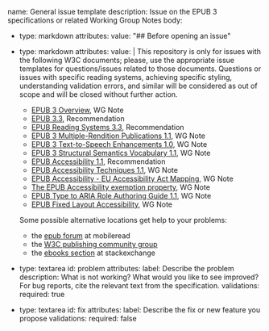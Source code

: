 name: General issue template
description: Issue on the EPUB 3 specifications or related Working Group Notes
body: 
  - type: markdown
    attributes:
     value: "## Before opening an issue"
  - type: markdown
    attributes:
     value: |
       This repository is only for issues with the following W3C documents; please, use the appropriate issue templates for questions/issues related to those documents. Questions or issues with specific reading systems, achieving specific styling, understanding validation errors, and similar will be considered as out of scope and will be closed without further action.
       * [EPUB 3 Overview](https://www.w3.org/TR/epub-overview-33/), WG Note
       * [EPUB 3.3](https://www.w3.org/TR/epub-33/), Recommendation
       * [EPUB Reading Systems 3.3](https://www.w3.org/TR/epub-rs-33/), Recommendation
       * [EPUB 3 Multiple-Rendition Publications 1.1](https://www.w3.org/TR/epub-multi-rend-11/), WG Note
       * [EPUB 3 Text-to-Speech Enhancements 1.0](https://www.w3.org/TR/epub-tts-10/), WG Note
       * [EPUB 3 Structural Semantics Vocabulary 1.1](https://www.w3.org/TR/epub-ssv-11/), WG Note
       * [EPUB Accessibility 1.1](https://www.w3.org/TR/epub-a11y-11/), Recommendation
       * [EPUB Accessibility Techniques 1.1](https://www.w3.org/TR/epub-a11y-tech-11/), WG Note
       * [EPUB Accessibility - EU Accessibility Act Mapping](https://www.w3.org/TR/epub-a11y-eaa-mapping/), WG Note
       * [The EPUB Accessibility exemption property](https://www.w3.org/TR/epub-a11y-exemption/), WG Note
       * [EPUB Type to ARIA Role Authoring Guide 1.1](https://www.w3.org/TR/epub-aria-authoring-11/), WG Note
       * [EPUB Fixed Layout Accessibility](https://www.w3.org/TR/epub-fxl-a11y/), WG Note
       
       Some possible alternative locations get help to your problems:
       
       * the [epub forum](https://www.mobileread.com/forums/forumdisplay.php?f=179) at mobileread
       * the [W3C publishing community group](https://github.com/w3c/publishingcg/issues)
       * the [ebooks section](https://ebooks.stackexchange.com/questions/tagged/epub) at stackexchange
  - type: textarea
    id: problem
    attributes:
      label: Describe the problem
      description: What is not working? What would you like to see improved? For bug reports, cite the relevant text from the specification.
    validations:
      required: true
  - type: textarea
    id: fix
    attributes:
      label: Describe the fix or new feature you propose
    validations:
      required: false
